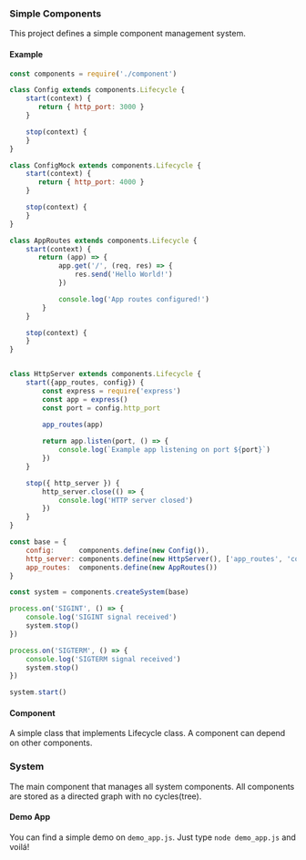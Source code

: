 ### Simple Components

This project defines a simple component management system.

#### Example
```javascript
const components = require('./component')

class Config extends components.Lifecycle {
    start(context) {
       return { http_port: 3000 }
    }

    stop(context) {
    }
}

class ConfigMock extends components.Lifecycle {
    start(context) {
       return { http_port: 4000 }
    }

    stop(context) {
    }
}

class AppRoutes extends components.Lifecycle {
    start(context) {
       return (app) => {
            app.get('/', (req, res) => {
                res.send('Hello World!')
            })

            console.log('App routes configured!')
        }
    }

    stop(context) {
    }
}


class HttpServer extends components.Lifecycle {
    start({app_routes, config}) {
        const express = require('express')
        const app = express()
        const port = config.http_port
        
        app_routes(app)

        return app.listen(port, () => {
            console.log(`Example app listening on port ${port}`)
        })
    }

    stop({ http_server }) {
        http_server.close(() => {
            console.log('HTTP server closed')
        })
    }
}

const base = {
    config:      components.define(new Config()),
    http_server: components.define(new HttpServer(), ['app_routes', 'config']),
    app_routes:  components.define(new AppRoutes())
}

const system = components.createSystem(base)

process.on('SIGINT', () => {
    console.log('SIGINT signal received')
    system.stop()
})

process.on('SIGTERM', () => {
    console.log('SIGTERM signal received')
    system.stop()
})

system.start()
```

#### Component
A simple class that implements Lifecycle class. A component can depend on other components.

### System
The main component that manages all system components. All components are stored as a directed graph with no cycles(tree).

#### Demo App
You can find a simple demo on `demo_app.js`. Just type `node demo_app.js` and voilá!
